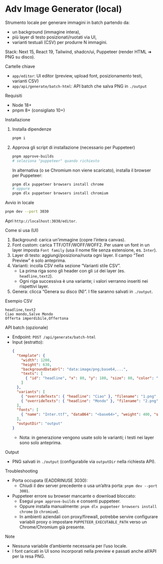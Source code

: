 Adv Image Generator (local)
===========================

Strumento locale per generare immagini in batch partendo da:
- un background (immagine intera),
- più layer di testo posizionati/ruotati via UI,
- varianti testuali (CSV) per produrre N immagini.

Stack: Next 15, React 19, Tailwind, shadcn/ui, Puppeteer (render HTML ➜ PNG su disco).

Cartelle chiave
- `app/editor`: UI editor (preview, upload font, posizionamento testi, varianti CSV)
- `app/api/generate/batch-html`: API batch che salva PNG in `./output`

Requisiti
- Node 18+
- pnpm 8+ (consigliato 10+)

Installazione
1) Installa dipendenze
   ```bash
   pnpm i
   ```
2) Approva gli script di installazione (necessario per Puppeteer)
   ```bash
   pnpm approve-builds
   # seleziona "puppeteer" quando richiesto
   ```
   In alternativa (o se Chromium non viene scaricato), installa il browser per Puppeteer:
   ```bash
   pnpm dlx puppeteer browsers install chrome
   # oppure
   pnpm dlx puppeteer browsers install chromium
   ```

Avvio in locale
```bash
pnpm dev --port 3030
```
Apri `http://localhost:3030/editor`.

Come si usa (UI)
1) Background: carica un’immagine (copre l’intera canvas).
2) Font custom: carica TTF/OTF/WOFF/WOFF2. Per usare un font in un layer imposta `Font family` (usa il nome file senza estensione, es. `Inter`).
3) Layer di testo: aggiungi/posiziona/ruota ogni layer. Il campo “Text Preview” è solo anteprima.
4) Varianti: incolla CSV nella sezione “Varianti stile CSV”.
   - La prima riga sono gli header con gli `id` dei layer (es. `headline,text2`).
   - Ogni riga successiva è una variante; i valori verranno inseriti nei rispettivi layer.
5) Genera: clicca “Genera su disco (N)”. I file saranno salvati in `./output`.

Esempio CSV
```
headline,text2
Ciao mondo,Salve Mondo
Offerta imperdibile,Offertona
```

API batch (opzionale)
- Endpoint: `POST /api/generate/batch-html`
- Input (estratto):
  ```json
  {
    "template": {
      "width": 1200,
      "height": 630,
      "backgroundDataUrl": "data:image/png;base64,...",
      "texts": [
        { "id": "headline", "x": 80, "y": 180, "size": 80, "color": "#fff", "fontFamily": "Inter", "maxWidth": 900 }
      ]
    },
    "variants": [
      { "overrideTexts": { "headline": "Ciao" }, "filename": "1.png" },
      { "overrideTexts": { "headline": "Mondo" }, "filename": "2.png" }
    ],
    "fonts": [
      { "name": "Inter.ttf", "dataB64": "<base64>", "weight": 400, "style": "normal" }
    ],
    "outputDir": "output"
  }
  ```
  - Nota: in generazione vengono usate solo le varianti; i testi nei layer sono solo anteprima.

Output
- PNG salvati in `./output` (configurabile via `outputDir` nella richiesta API).

Troubleshooting
- Porta occupata (EADDRINUSE 3030):
  - Chiudi il dev server precedente o usa un’altra porta: `pnpm dev --port 3001`.
- Puppeteer errore su browser mancante o download bloccato:
  - Esegui `pnpm approve-builds` e consenti puppeteer.
  - Oppure installa manualmente: `pnpm dlx puppeteer browsers install chrome` (o `chromium`).
  - In ambienti aziendali con proxy/firewall, potrebbe servire configurare variabili proxy o impostare `PUPPETEER_EXECUTABLE_PATH` verso un Chrome/Chromium già presente.

Note
- Nessuna variabile d’ambiente necessaria per l’uso locale.
- I font caricati in UI sono incorporati nella preview e passati anche all’API per la resa PNG.
